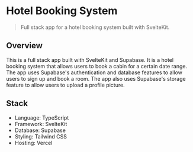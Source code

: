 # Hotel Booking System

> Full stack app for a hotel booking system built with SvelteKit.

## Overview

This is a full stack app built with SvelteKit and Supabase. It is a hotel booking system that allows users to book a cabin for a certain date range. The app uses Supabase's authentication and database features to allow users to sign up and book a room. The app also uses Supabase's storage feature to allow users to upload a profile picture.

## Stack

-   Language: TypeScript
-   Framework: SvelteKit
-   Database: Supabase
-   Styling: Tailwind CSS
-   Hosting: Vercel
